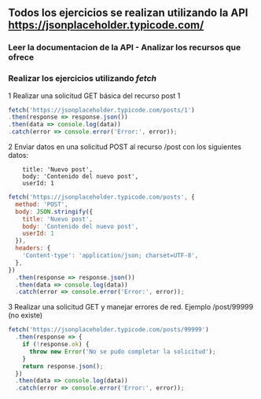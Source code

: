 ## Todos los ejercicios se realizan utilizando la API https://jsonplaceholder.typicode.com/
### Leer la documentacion de la API - Analizar los recursos que ofrece
### Realizar los ejercicios utilizando *fetch*

1 Realizar una solicitud GET básica del recurso post 1
   
   ```js
   fetch('https://jsonplaceholder.typicode.com/posts/1')
  .then(response => response.json())
  .then(data => console.log(data))
  .catch(error => console.error('Error:', error));
   ```
2 Enviar datos en una solicitud POST al recurso /post con los siguientes datos:
```
    title: 'Nuevo post',
    body: 'Contenido del nuevo post',
    userId: 1
```
```js
fetch('https://jsonplaceholder.typicode.com/posts', {
  method: 'POST',
  body: JSON.stringify({
    title: 'Nuevo post',
    body: 'Contenido del nuevo post',
    userId: 1
  }),
  headers: {
    'Content-type': 'application/json; charset=UTF-8',
  },
})
  .then(response => response.json())
  .then(data => console.log(data))
  .catch(error => console.error('Error:', error));
```
3 Realizar una solicitud GET y manejar errores de red. Ejemplo /post/99999 (no existe)
```js
fetch('https://jsonplaceholder.typicode.com/posts/99999')
  .then(response => {
    if (!response.ok) {
      throw new Error('No se pudo completar la solicitud');
    }
    return response.json();
  })
  .then(data => console.log(data))
  .catch(error => console.error('Error:', error));
```



